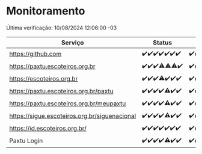 # Monitoramento

Última verificação: 10/08/2024 12:06:00 -03

|Serviço|Status|Últimas 24h|
|---|---|---|
|https://github.com|<span title="2024-08-03: OK=24">✔️</span><span title="2024-08-04: OK=23">✔️</span><span title="2024-08-05: OK=24">✔️</span><span title="2024-08-06: OK=24">✔️</span><span title="2024-08-07: OK=24">✔️</span><span title="2024-08-08: OK=24">✔️</span><span title="2024-08-09: OK=15">✔️</span>|<span title="09/08/2024 12:08:00 -03 : 200">✔️</span><span title="09/08/2024 13:08:00 -03 : 200">✔️</span><span title="09/08/2024 14:06:00 -03 : 200">✔️</span><span title="09/08/2024 15:09:00 -03 : 200">✔️</span><span title="09/08/2024 16:04:00 -03 : 200">✔️</span><span title="09/08/2024 17:08:00 -03 : 200">✔️</span><span title="09/08/2024 18:06:00 -03 : 200">✔️</span><span title="09/08/2024 19:08:00 -03 : 200">✔️</span><span title="09/08/2024 20:07:00 -03 : 200">✔️</span><span title="09/08/2024 21:35:00 -03 : 200">✔️</span><span title="09/08/2024 22:58:00 -03 : 200">✔️</span><span title="09/08/2024 23:33:00 -03 : 200">✔️</span><span title="10/08/2024 00:09:00 -03 : 200">✔️</span><span title="10/08/2024 01:09:00 -03 : 200">✔️</span><span title="10/08/2024 02:06:00 -03 : 200">✔️</span><span title="10/08/2024 03:09:00 -03 : 200">✔️</span><span title="10/08/2024 04:06:00 -03 : 200">✔️</span><span title="10/08/2024 05:08:00 -03 : 200">✔️</span><span title="10/08/2024 06:07:00 -03 : 200">✔️</span><span title="10/08/2024 07:07:00 -03 : 200">✔️</span><span title="10/08/2024 08:05:00 -03 : 200">✔️</span><span title="10/08/2024 09:12:00 -03 : 200">✔️</span><span title="10/08/2024 10:09:00 -03 : 200">✔️</span><span title="10/08/2024 11:06:00 -03 : 200">✔️</span><span title="10/08/2024 12:06:00 -03 : 200">✔️</span>|
|https://paxtu.escoteiros.org.br|<span title="2024-08-03: OK=24">✔️</span><span title="2024-08-04: OK=23">✔️</span><span title="2024-08-05: OK=24">✔️</span><span title="2024-08-06: OK=23, Falhas=1">⚠️</span><span title="2024-08-07: OK=23, Falhas=1">⚠️</span><span title="2024-08-08: OK=23, Falhas=1">⚠️</span><span title="2024-08-09: OK=15">✔️</span>|<span title="09/08/2024 12:08:00 -03 : 200">✔️</span><span title="09/08/2024 13:08:00 -03 : 200">✔️</span><span title="09/08/2024 14:06:00 -03 : 200">✔️</span><span title="09/08/2024 15:09:00 -03 : 200">✔️</span><span title="09/08/2024 16:04:00 -03 : 200">✔️</span><span title="09/08/2024 17:08:00 -03 : 200">✔️</span><span title="09/08/2024 18:06:00 -03 : 200">✔️</span><span title="09/08/2024 19:08:00 -03 : 200">✔️</span><span title="09/08/2024 20:07:00 -03 : 200">✔️</span><span title="09/08/2024 21:35:00 -03 : 200">✔️</span><span title="09/08/2024 22:58:00 -03 : 200">✔️</span><span title="09/08/2024 23:33:00 -03 : 200">✔️</span><span title="10/08/2024 00:09:00 -03 : 200">✔️</span><span title="10/08/2024 01:09:00 -03 : 200">✔️</span><span title="10/08/2024 02:06:00 -03 : 200">✔️</span><span title="10/08/2024 03:09:00 -03 : 200">✔️</span><span title="10/08/2024 04:06:00 -03 : 200">✔️</span><span title="10/08/2024 05:08:00 -03 : 200">✔️</span><span title="10/08/2024 06:07:00 -03 : 200">✔️</span><span title="10/08/2024 07:07:00 -03 : 200">✔️</span><span title="10/08/2024 08:05:00 -03 : 200">✔️</span><span title="10/08/2024 09:12:00 -03 : 200">✔️</span><span title="10/08/2024 10:09:00 -03 : 200">✔️</span><span title="10/08/2024 11:06:00 -03 : 200">✔️</span><span title="10/08/2024 12:06:00 -03 : 200">✔️</span>|
|https://escoteiros.org.br|<span title="2024-08-03: OK=24">✔️</span><span title="2024-08-04: OK=23">✔️</span><span title="2024-08-05: OK=24">✔️</span><span title="2024-08-06: OK=23, Falhas=1">⚠️</span><span title="2024-08-07: OK=24">✔️</span><span title="2024-08-08: OK=24">✔️</span><span title="2024-08-09: OK=15">✔️</span>|<span title="09/08/2024 12:08:00 -03 : 200">✔️</span><span title="09/08/2024 13:08:00 -03 : 200">✔️</span><span title="09/08/2024 14:06:00 -03 : 200">✔️</span><span title="09/08/2024 15:09:00 -03 : 200">✔️</span><span title="09/08/2024 16:04:00 -03 : 200">✔️</span><span title="09/08/2024 17:08:00 -03 : 200">✔️</span><span title="09/08/2024 18:06:00 -03 : 200">✔️</span><span title="09/08/2024 19:08:00 -03 : 200">✔️</span><span title="09/08/2024 20:07:00 -03 : 200">✔️</span><span title="09/08/2024 21:35:00 -03 : 200">✔️</span><span title="09/08/2024 22:58:00 -03 : 200">✔️</span><span title="09/08/2024 23:33:00 -03 : 200">✔️</span><span title="10/08/2024 00:09:00 -03 : 200">✔️</span><span title="10/08/2024 01:09:00 -03 : 200">✔️</span><span title="10/08/2024 02:06:00 -03 : 200">✔️</span><span title="10/08/2024 03:09:00 -03 : 200">✔️</span><span title="10/08/2024 04:06:00 -03 : 200">✔️</span><span title="10/08/2024 05:08:00 -03 : 200">✔️</span><span title="10/08/2024 06:07:00 -03 : 200">✔️</span><span title="10/08/2024 07:07:00 -03 : 200">✔️</span><span title="10/08/2024 08:05:00 -03 : 200">✔️</span><span title="10/08/2024 09:12:00 -03 : 200">✔️</span><span title="10/08/2024 10:09:00 -03 : 200">✔️</span><span title="10/08/2024 11:06:00 -03 : 200">✔️</span><span title="10/08/2024 12:06:00 -03 : 200">✔️</span>|
|https://paxtu.escoteiros.org.br/paxtu|<span title="2024-08-03: OK=24">✔️</span><span title="2024-08-04: OK=23">✔️</span><span title="2024-08-05: OK=24">✔️</span><span title="2024-08-06: OK=24">✔️</span><span title="2024-08-07: OK=23, Falhas=1">⚠️</span><span title="2024-08-08: OK=24">✔️</span><span title="2024-08-09: OK=15">✔️</span>|<span title="09/08/2024 12:08:00 -03 : 200">✔️</span><span title="09/08/2024 13:08:00 -03 : 200">✔️</span><span title="09/08/2024 14:06:00 -03 : 200">✔️</span><span title="09/08/2024 15:09:00 -03 : 200">✔️</span><span title="09/08/2024 16:04:00 -03 : 200">✔️</span><span title="09/08/2024 17:08:00 -03 : 200">✔️</span><span title="09/08/2024 18:06:00 -03 : 200">✔️</span><span title="09/08/2024 19:08:00 -03 : 200">✔️</span><span title="09/08/2024 20:07:00 -03 : 200">✔️</span><span title="09/08/2024 21:35:00 -03 : 200">✔️</span><span title="09/08/2024 22:58:00 -03 : 200">✔️</span><span title="09/08/2024 23:33:00 -03 : 200">✔️</span><span title="10/08/2024 00:09:00 -03 : 200">✔️</span><span title="10/08/2024 01:09:00 -03 : 200">✔️</span><span title="10/08/2024 02:07:00 -03 : 200">✔️</span><span title="10/08/2024 03:09:00 -03 : 200">✔️</span><span title="10/08/2024 04:06:00 -03 : 200">✔️</span><span title="10/08/2024 05:08:00 -03 : 200">✔️</span><span title="10/08/2024 06:07:00 -03 : 200">✔️</span><span title="10/08/2024 07:07:00 -03 : 200">✔️</span><span title="10/08/2024 08:05:00 -03 : 200">✔️</span><span title="10/08/2024 09:12:00 -03 : 200">✔️</span><span title="10/08/2024 10:09:00 -03 : 200">✔️</span><span title="10/08/2024 11:06:00 -03 : 200">✔️</span><span title="10/08/2024 12:06:00 -03 : 200">✔️</span>|
|https://paxtu.escoteiros.org.br/meupaxtu|<span title="2024-08-03: OK=24">✔️</span><span title="2024-08-04: OK=23">✔️</span><span title="2024-08-05: OK=24">✔️</span><span title="2024-08-06: OK=24">✔️</span><span title="2024-08-07: OK=23, Falhas=1">⚠️</span><span title="2024-08-08: OK=24">✔️</span><span title="2024-08-09: OK=15">✔️</span>|<span title="09/08/2024 12:08:00 -03 : 200">✔️</span><span title="09/08/2024 13:08:00 -03 : 200">✔️</span><span title="09/08/2024 14:06:00 -03 : 200">✔️</span><span title="09/08/2024 15:09:00 -03 : 200">✔️</span><span title="09/08/2024 16:04:00 -03 : 200">✔️</span><span title="09/08/2024 17:08:00 -03 : 200">✔️</span><span title="09/08/2024 18:06:00 -03 : 200">✔️</span><span title="09/08/2024 19:08:00 -03 : 200">✔️</span><span title="09/08/2024 20:07:00 -03 : 200">✔️</span><span title="09/08/2024 21:35:00 -03 : 200">✔️</span><span title="09/08/2024 22:58:00 -03 : 200">✔️</span><span title="09/08/2024 23:33:00 -03 : 200">✔️</span><span title="10/08/2024 00:09:00 -03 : 200">✔️</span><span title="10/08/2024 01:09:00 -03 : 200">✔️</span><span title="10/08/2024 02:07:00 -03 : 200">✔️</span><span title="10/08/2024 03:09:00 -03 : 200">✔️</span><span title="10/08/2024 04:06:00 -03 : 200">✔️</span><span title="10/08/2024 05:08:00 -03 : 200">✔️</span><span title="10/08/2024 06:07:00 -03 : 200">✔️</span><span title="10/08/2024 07:07:00 -03 : 200">✔️</span><span title="10/08/2024 08:05:00 -03 : 200">✔️</span><span title="10/08/2024 09:12:00 -03 : 200">✔️</span><span title="10/08/2024 10:09:00 -03 : 200">✔️</span><span title="10/08/2024 11:06:00 -03 : 200">✔️</span><span title="10/08/2024 12:06:00 -03 : 200">✔️</span>|
|https://sigue.escoteiros.org.br/siguenacional|<span title="2024-08-03: OK=24">✔️</span><span title="2024-08-04: OK=23">✔️</span><span title="2024-08-05: OK=24">✔️</span><span title="2024-08-06: OK=24">✔️</span><span title="2024-08-07: OK=23, Falhas=1">⚠️</span><span title="2024-08-08: OK=24">✔️</span><span title="2024-08-09: OK=15">✔️</span>|<span title="09/08/2024 12:08:00 -03 : 200">✔️</span><span title="09/08/2024 13:08:00 -03 : 200">✔️</span><span title="09/08/2024 14:06:00 -03 : 200">✔️</span><span title="09/08/2024 15:09:00 -03 : 200">✔️</span><span title="09/08/2024 16:04:00 -03 : 200">✔️</span><span title="09/08/2024 17:08:00 -03 : 200">✔️</span><span title="09/08/2024 18:06:00 -03 : 200">✔️</span><span title="09/08/2024 19:08:00 -03 : 200">✔️</span><span title="09/08/2024 20:07:00 -03 : 200">✔️</span><span title="09/08/2024 21:35:00 -03 : 200">✔️</span><span title="09/08/2024 22:58:00 -03 : 200">✔️</span><span title="09/08/2024 23:33:00 -03 : 200">✔️</span><span title="10/08/2024 00:09:00 -03 : 200">✔️</span><span title="10/08/2024 01:09:00 -03 : 200">✔️</span><span title="10/08/2024 02:07:00 -03 : 200">✔️</span><span title="10/08/2024 03:09:00 -03 : 200">✔️</span><span title="10/08/2024 04:06:00 -03 : 200">✔️</span><span title="10/08/2024 05:08:00 -03 : 200">✔️</span><span title="10/08/2024 06:07:00 -03 : 200">✔️</span><span title="10/08/2024 07:07:00 -03 : 200">✔️</span><span title="10/08/2024 08:05:00 -03 : 200">✔️</span><span title="10/08/2024 09:12:00 -03 : 200">✔️</span><span title="10/08/2024 10:09:00 -03 : 200">✔️</span><span title="10/08/2024 11:06:00 -03 : 200">✔️</span><span title="10/08/2024 12:06:00 -03 : 200">✔️</span>|
|https://id.escoteiros.org.br/|<span title="2024-08-03: OK=24">✔️</span><span title="2024-08-04: OK=23">✔️</span><span title="2024-08-05: OK=24">✔️</span><span title="2024-08-06: OK=24">✔️</span><span title="2024-08-07: OK=24">✔️</span><span title="2024-08-08: OK=24">✔️</span><span title="2024-08-09: OK=15">✔️</span>|<span title="09/08/2024 12:08:00 -03 : 200">✔️</span><span title="09/08/2024 13:08:00 -03 : 200">✔️</span><span title="09/08/2024 14:06:00 -03 : 200">✔️</span><span title="09/08/2024 15:09:00 -03 : 200">✔️</span><span title="09/08/2024 16:04:00 -03 : 200">✔️</span><span title="09/08/2024 17:08:00 -03 : 200">✔️</span><span title="09/08/2024 18:06:00 -03 : 200">✔️</span><span title="09/08/2024 19:08:00 -03 : 200">✔️</span><span title="09/08/2024 20:07:00 -03 : 200">✔️</span><span title="09/08/2024 21:35:00 -03 : 200">✔️</span><span title="09/08/2024 22:58:00 -03 : 200">✔️</span><span title="09/08/2024 23:33:00 -03 : 200">✔️</span><span title="10/08/2024 00:09:00 -03 : 200">✔️</span><span title="10/08/2024 01:09:00 -03 : 200">✔️</span><span title="10/08/2024 02:07:00 -03 : 200">✔️</span><span title="10/08/2024 03:09:00 -03 : 200">✔️</span><span title="10/08/2024 04:06:00 -03 : 200">✔️</span><span title="10/08/2024 05:08:00 -03 : 200">✔️</span><span title="10/08/2024 06:07:00 -03 : 200">✔️</span><span title="10/08/2024 07:07:00 -03 : 200">✔️</span><span title="10/08/2024 08:05:00 -03 : 200">✔️</span><span title="10/08/2024 09:12:00 -03 : 200">✔️</span><span title="10/08/2024 10:09:00 -03 : 200">✔️</span><span title="10/08/2024 11:06:00 -03 : 200">✔️</span><span title="10/08/2024 12:06:00 -03 : 200">✔️</span>|
|Paxtu Login|<span title="2024-08-03: OK=24">✔️</span><span title="2024-08-04: OK=23">✔️</span><span title="2024-08-05: OK=24">✔️</span><span title="2024-08-06: OK=24">✔️</span><span title="2024-08-07: OK=23, Falhas=1">⚠️</span><span title="2024-08-08: OK=24">✔️</span><span title="2024-08-09: OK=15">✔️</span>|<span title="09/08/2024 12:08:00 -03 : 200">✔️</span><span title="09/08/2024 13:08:00 -03 : 200">✔️</span><span title="09/08/2024 14:06:00 -03 : 200">✔️</span><span title="09/08/2024 15:09:00 -03 : 200">✔️</span><span title="09/08/2024 16:04:00 -03 : 200">✔️</span><span title="09/08/2024 17:08:00 -03 : 200">✔️</span><span title="09/08/2024 18:06:00 -03 : 200">✔️</span><span title="09/08/2024 19:08:00 -03 : 200">✔️</span><span title="09/08/2024 20:07:00 -03 : 200">✔️</span><span title="09/08/2024 21:35:00 -03 : 200">✔️</span><span title="09/08/2024 22:58:00 -03 : 200">✔️</span><span title="09/08/2024 23:33:00 -03 : 200">✔️</span><span title="10/08/2024 00:09:00 -03 : 200">✔️</span><span title="10/08/2024 01:09:00 -03 : 200">✔️</span><span title="10/08/2024 02:07:00 -03 : 200">✔️</span><span title="10/08/2024 03:09:00 -03 : 200">✔️</span><span title="10/08/2024 04:06:00 -03 : 200">✔️</span><span title="10/08/2024 05:08:00 -03 : 200">✔️</span><span title="10/08/2024 06:07:00 -03 : 200">✔️</span><span title="10/08/2024 07:07:00 -03 : 200">✔️</span><span title="10/08/2024 08:05:00 -03 : 200">✔️</span><span title="10/08/2024 09:12:00 -03 : 200">✔️</span><span title="10/08/2024 10:09:00 -03 : 200">✔️</span><span title="10/08/2024 11:06:00 -03 : 200">✔️</span><span title="10/08/2024 12:06:00 -03 : 200">✔️</span>|
